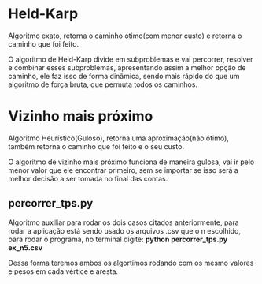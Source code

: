 # Held-Karp
Algoritmo exato, retorna o caminho ótimo(com menor custo) e retorna o caminho que foi feito.

O algoritmo de Held-Karp divide em subproblemas e vai percorrer, resolver e combinar esses subproblemas, apresentando assim a melhor opção de caminho, ele faz isso de forma dinâmica, sendo mais rápido do que um algoritmo de força bruta, que permuta todos os caminhos.

# Vizinho mais próximo
Algoritmo Heurístico(Guloso), retorna uma aproximação(não ótimo), também retorna o caminho que foi feito e o seu custo.

O algoritmo de vizinho mais próximo funciona de maneira gulosa, vai ir pelo menor valor que ele encontrar primeiro, sem se importar se isso será a melhor decisão a ser tomada no final das contas.

## percorrer_tps.py
Algoritmo auxiliar para rodar os dois casos citados anteriormente, para rodar a aplicação está sendo usado os arquivos .csv que o n escolhido, para rodar o programa, no terminal digite: **python percorrer_tps.py ex_n5.csv**

Dessa forma teremos ambos os algortimos rodando com os mesmo valores e pesos em cada vértice e aresta.
